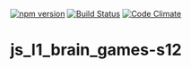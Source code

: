 [![npm version](https://badge.fury.io/js/js_l1_brain_games-s12-v_kolesnikov.svg)](https://badge.fury.io/js/js_l1_brain_games-s12-v_kolesnikov)
[![Build Status](https://travis-ci.org/v-kolesnikov/js_l1_brain_games-s12.svg?branch=master)](https://travis-ci.org/v-kolesnikov/js_l1_brain_games-s12)
[![Code Climate](https://codeclimate.com/github/v-kolesnikov/js_l1_brain_games-s12/badges/gpa.svg)](https://codeclimate.com/github/v-kolesnikov/js_l1_brain_games-s12)

# js_l1_brain_games-s12
